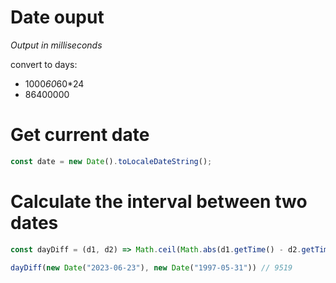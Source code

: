 

# Date ouput
*Output in milliseconds*

convert to days: 
* 1000*60*60*24
* 86400000


# Get current date
```javascript
const date = new Date().toLocaleDateString();
```



# Calculate the interval between two dates
```javascript
const dayDiff = (d1, d2) => Math.ceil(Math.abs(d1.getTime() - d2.getTime()) / 86400000)

dayDiff(new Date("2023-06-23"), new Date("1997-05-31")) // 9519
```
